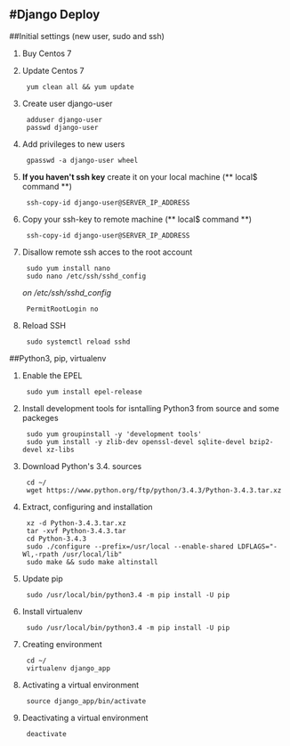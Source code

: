 #Django Deploy
---

##Initial settings (new user, sudo and ssh)

1. Buy Centos 7

2. Update Centos 7

        yum clean all && yum update


3. Create user django-user

        adduser django-user
        passwd django-user

4. Add privileges to new users

        gpasswd -a django-user wheel

5. **If you haven't ssh key** create it on your local machine (** local$ command **)

        ssh-copy-id django-user@SERVER_IP_ADDRESS

6. Copy your ssh-key to remote machine (** local$ command **)

        ssh-copy-id django-user@SERVER_IP_ADDRESS

7. Disallow remote ssh acces to the root account

        sudo yum install nano
        sudo nano /etc/ssh/sshd_config

    *on /etc/ssh/sshd_config* 
        
        PermitRootLogin no

8. Reload SSH

        sudo systemctl reload sshd

##Python3, pip, virtualenv

1. Enable the EPEL

        sudo yum install epel-release

2. Install development tools for isntalling Python3 from source and some packeges

        sudo yum groupinstall -y 'development tools'
        sudo yum install -y zlib-dev openssl-devel sqlite-devel bzip2-devel xz-libs

3. Download Python's 3.4. sources

        cd ~/
        wget https://www.python.org/ftp/python/3.4.3/Python-3.4.3.tar.xz

4. Extract, configuring and installation

        xz -d Python-3.4.3.tar.xz
        tar -xvf Python-3.4.3.tar
        cd Python-3.4.3
        sudo ./configure --prefix=/usr/local --enable-shared LDFLAGS="-Wl,-rpath /usr/local/lib"
        sudo make && sudo make altinstall

5. Update pip

        sudo /usr/local/bin/python3.4 -m pip install -U pip
        
6. Install virtualenv

        sudo /usr/local/bin/python3.4 -m pip install -U pip
        
7. Creating environment

        cd ~/
        virtualenv django_app
        
8. Activating a virtual environment

        source django_app/bin/activate

9. Deactivating a virtual environment

        deactivate 
        
        